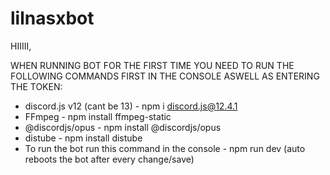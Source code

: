 # lilnasxbot



HIIIII,

WHEN RUNNING BOT FOR THE FIRST TIME YOU NEED TO RUN THE FOLLOWING COMMANDS FIRST IN THE CONSOLE ASWELL AS ENTERING THE TOKEN:

* discord.js v12 (cant be 13) - npm i discord.js@12.4.1
* FFmpeg - npm install ffmpeg-static
* @discordjs/opus - npm install @discordjs/opus
* distube - npm install distube
* To run the bot run this command in the console - npm run dev (auto reboots the bot after every change/save)
